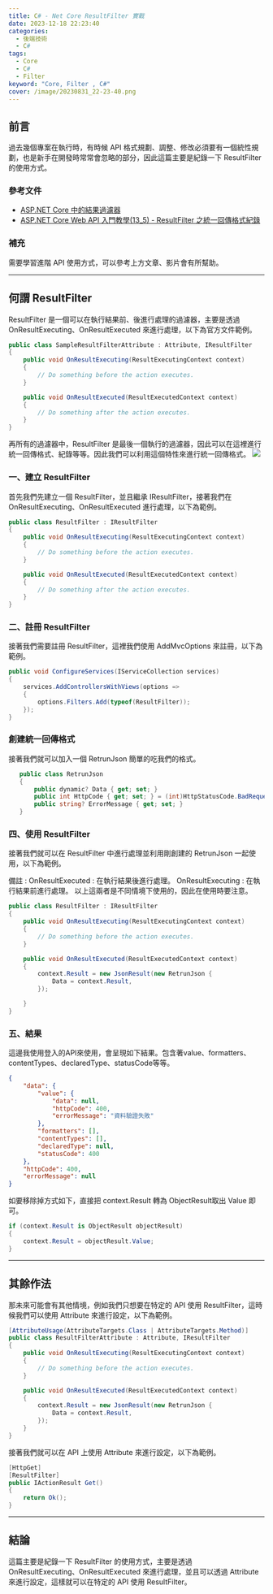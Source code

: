 ```yaml
---
title: C# - Net Core ResultFilter 實戰
date: 2023-12-18 22:23:40
categories:
  - 後端技術
  - C#
tags:
  - Core
  - C#
  - Filter
keyword: "Core, Filter , C#"
cover: /image/20230831_22-23-40.png
---
```


## 前言

過去幾個專案在執行時，有時候 API 格式規劃、調整、修改必須要有一個統性規劃，也是新手在開發時常常會忽略的部分，因此這篇主要是紀錄一下 ResultFilter 的使用方式。

### 參考文件

- [ASP.NET Core 中的結果過濾器](https://docs.microsoft.com/zh-tw/aspnet/core/mvc/controllers/filters?view=aspnetcore-5.0#result-filters)
- [ASP.NET Core Web API 入門教學(13_5) - ResultFilter 之統一回傳格式紀錄](https://www.youtube.com/watch?v=0MogPVe_l3E)

### 補充

需要學習進階 API 使用方式，可以參考上方文章、影片會有所幫助。

---

## 何謂 ResultFilter

ResultFilter 是一個可以在執行結果前、後進行處理的過濾器，主要是透過 OnResultExecuting、OnResultExecuted 來進行處理，以下為官方文件範例。

```cs
public class SampleResultFilterAttribute : Attribute, IResultFilter
{
    public void OnResultExecuting(ResultExecutingContext context)
    {
        // Do something before the action executes.
    }

    public void OnResultExecuted(ResultExecutedContext context)
    {
        // Do something after the action executes.
    }
}
```

再所有的過濾器中，ResultFilter 是最後一個執行的過濾器，因此可以在這裡進行統一回傳格式、紀錄等等。因此我們可以利用這個特性來進行統一回傳格式。
![](/image/20231218_22-32-41.png)

### 一、建立 ResultFilter

首先我們先建立一個 ResultFilter，並且繼承 IResultFilter，接著我們在 OnResultExecuting、OnResultExecuted 進行處理，以下為範例。

```cs
public class ResultFilter : IResultFilter
{
    public void OnResultExecuting(ResultExecutingContext context)
    {
        // Do something before the action executes.
    }

    public void OnResultExecuted(ResultExecutedContext context)
    {
        // Do something after the action executes.
    }
}
```

### 二、註冊 ResultFilter

接著我們需要註冊 ResultFilter，這裡我們使用 AddMvcOptions 來註冊，以下為範例。

```cs
public void ConfigureServices(IServiceCollection services)
{
    services.AddControllersWithViews(options =>
    {
        options.Filters.Add(typeof(ResultFilter));
    });
}
```

### 創建統一回傳格式

接著我們就可以加入一個 RetrunJson 簡單的吃我們的格式。

```cs
   public class RetrunJson
   {
       public dynamic? Data { get; set; }
       public int HttpCode { get; set; } = (int)HttpStatusCode.BadRequest;
       public string? ErrorMessage { get; set; }
   }
```

### 四、使用 ResultFilter

接著我們就可以在 ResultFilter 中進行處理並利用剛創建的 RetrunJson 一起使用，以下為範例。

備註 : 
OnResultExecuted : 在執行結果後進行處理。
OnResultExecuting : 在執行結果前進行處理。
以上這兩者是不同情境下使用的，因此在使用時要注意。

```cs
public class ResultFilter : IResultFilter
{
    public void OnResultExecuting(ResultExecutingContext context)
    {
        // Do something before the action executes.
    }

    public void OnResultExecuted(ResultExecutedContext context)
    {
        context.Result = new JsonResult(new RetrunJson { 
            Data = context.Result,
        });

    }
}
```

### 五、結果
這邊我使用登入的API來使用，會呈現如下結果。包含著value、formatters、contentTypes、declaredType、statusCode等等。

```json
{
    "data": {
        "value": {
            "data": null,
            "httpCode": 400,
            "errorMessage": "資料驗證失敗"
        },
        "formatters": [],
        "contentTypes": [],
        "declaredType": null,
        "statusCode": 400
    },
    "httpCode": 400,
    "errorMessage": null
}
```


如要移除掉方式如下，直接把 context.Result 轉為 ObjectResult取出 Value 即可。

```cs
if (context.Result is ObjectResult objectResult)
{
    context.Result = objectResult.Value;
}
```

---


## 其餘作法
那未來可能會有其他情境，例如我們只想要在特定的 API 使用 ResultFilter，這時候我們可以使用 Attribute 來進行設定，以下為範例。

```cs
[AttributeUsage(AttributeTargets.Class | AttributeTargets.Method)]
public class ResultFilterAttribute : Attribute, IResultFilter
{
    public void OnResultExecuting(ResultExecutingContext context)
    {
        // Do something before the action executes.
    }

    public void OnResultExecuted(ResultExecutedContext context)
    {
        context.Result = new JsonResult(new RetrunJson { 
            Data = context.Result,
        });
    }
}
```

接著我們就可以在 API 上使用 Attribute 來進行設定，以下為範例。

```cs
[HttpGet]
[ResultFilter]
public IActionResult Get()
{
    return Ok();
}
```

---

## 結論

這篇主要是紀錄一下 ResultFilter 的使用方式，主要是透過 OnResultExecuting、OnResultExecuted 來進行處理，並且可以透過 Attribute 來進行設定，這樣就可以在特定的 API 使用 ResultFilter。

